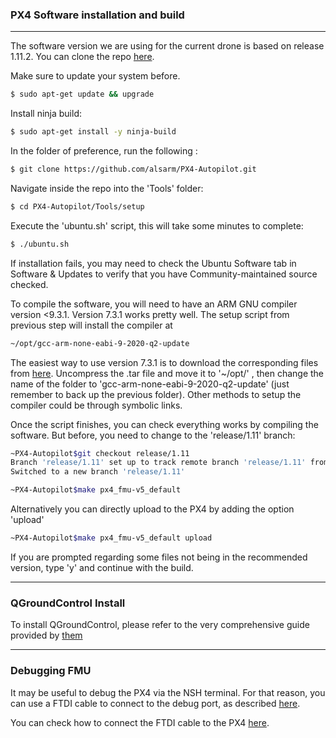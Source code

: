 ### PX4 Software installation and build
---

The software version we are using for the current drone is based on release 1.11.2. You can clone the repo [here](https://github.com/alsarm/PX4-Autopilot.git).

Make sure to update your system before.

```bash
$ sudo apt-get update && upgrade
```

Install ninja build:

```bash
$ sudo apt-get install -y ninja-build
```

In the folder of preference, run the following :

```bash
$ git clone https://github.com/alsarm/PX4-Autopilot.git
```

Navigate inside the repo into the 'Tools' folder:

```bash
$ cd PX4-Autopilot/Tools/setup
```


Execute the 'ubuntu.sh' script, this will take some minutes to complete:

```bash
$ ./ubuntu.sh
```

If installation fails, you may need to check the Ubuntu Software tab in Software & Updates to verify that you have Community-maintained source checked.

To compile  the software, you will need to have an ARM GNU compiler version <9.3.1. Version 7.3.1 works pretty well. The setup script from previous step will install the compiler at

```bash
~/opt/gcc-arm-none-eabi-9-2020-q2-update
```

The easiest way to use version 7.3.1 is to download the corresponding files from [here](https://developer.arm.com/-/media/Files/downloads/gnu-rm/7-2018q2/gcc-arm-none-eabi-7-2018-q2-update-linux.tar.bz2?revision=bc2c96c0-14b5-4bb4-9f18-bceb4050fee7?product=GNU%20Arm%20Embedded%20Toolchain,64-bit,,Linux,7-2018-q2-update). Uncompress the .tar file and move it to '~/opt/' , then change the name of the folder to 'gcc-arm-none-eabi-9-2020-q2-update' (just remember to back up the previous folder). Other methods to setup the compiler could be through symbolic links.

Once the script finishes, you can check everything works by compiling the software. But before, you need to change to the 'release/1.11' branch:
```bash
~PX4-Autopilot$git checkout release/1.11
Branch 'release/1.11' set up to track remote branch 'release/1.11' from 'origin'.
Switched to a new branch 'release/1.11'

~PX4-Autopilot$make px4_fmu-v5_default
```

Alternatively you can directly upload to the PX4 by adding the option 'upload'

```bash
~PX4-Autopilot$make px4_fmu-v5_default upload
```

If you are prompted regarding some files not being in the recommended version, type 'y' and continue with the build.

---

### QGroundControl Install

To install QGroundControl, please refer to the very comprehensive guide provided by [them](https://docs.qgroundcontrol.com/master/en/getting_started/download_and_install.html)

---

### Debugging FMU

It may be useful to debug the PX4 via the NSH terminal. For that reason, you can use a FTDI cable to connect to the debug port, as described [here](https://docs.px4.io/master/en/flight_controller/snapdragon_flight_advanced.html#over-ftdi).

You can check how to connect the FTDI cable to the PX4 [here](../parts/cabling.md).
